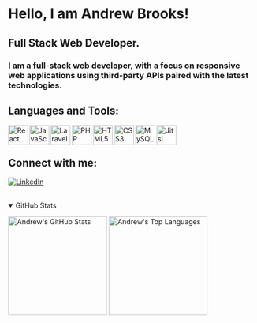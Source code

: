 # Hello, I am Andrew Brooks!

## Full Stack Web Developer.

### I am a full-stack web developer, with a focus on responsive web applications using third-party APIs paired with the latest technologies.

## Languages and Tools:

<img align="left" alt="React" width="40px" src="https://unpkg.com/simple-icons@v3/icons/react.svg" />
<img align="left" alt="JavaScript" width="40px" src="https://unpkg.com/simple-icons@v3/icons/javascript.svg" />
<img align="left" alt="Laravel" width="40px" src="https://unpkg.com/simple-icons@v3/icons/laravel.svg" />
<img align="left" alt="PHP" width="40px" src="https://unpkg.com/simple-icons@v3/icons/php.svg" />
<img align="left" alt="HTML5" width="40px" src="https://unpkg.com/simple-icons@v3/icons/html5.svg" />
<img align="left" alt="CSS3" width="40px" src="https://unpkg.com/simple-icons@v3/icons/css3.svg" />
<img align="left" alt="MySQL" width="40px" src="https://unpkg.com/simple-icons@v3/icons/mysql.svg" />
<img align="left" alt="Jitsi" width="40px" src="https://unpkg.com/simple-icons@4.10.0/icons/jitsi.svg" />

<br />
<br />

## Connect with me:

[<img alt="LinkedIn" src="https://img.shields.io/badge/--linkedin?label=LinkedIn&logo=LinkedIn&style=for-the-badge&color=white">][linkedin]
<br />
<br />

<details open>
  <summary>GitHub Stats</summary>
  <p>
    <img alt="Andrew's GitHub Stats" height=200 src="https://github-readme-stats.andrewgraemebrooks.vercel.app/api?username=andrewgraemebrooks&show_icons=true&theme=graywhite" />
    <img alt="Andrew's Top Languages" height=200 src = "https://github-readme-stats.andrewgraemebrooks.vercel.app/api/top-langs/?username=andrewgraemebrooks&hide=css,java,html&theme=graywhite">
  </p>
</details>

[linkedin]: https://www.linkedin.com/in/andrewgraemebrooks/

